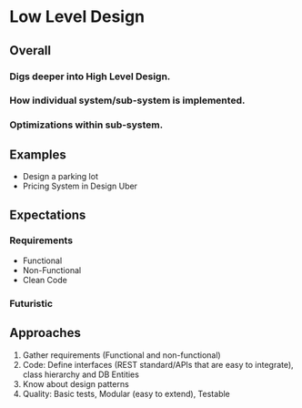 # Low Level Design
## Overall
### Digs deeper into High Level Design.
### How individual system/sub-system is implemented.
### Optimizations within sub-system.

## Examples
- Design a parking lot
- Pricing System in Design Uber

## Expectations
### Requirements
- Functional
- Non-Functional
- Clean Code

### Futuristic

## Approaches
1. Gather requirements (Functional and non-functional)
2. Code: Define interfaces (REST standard/APIs that are easy to integrate), class hierarchy and DB Entities
3. Know about design patterns
4. Quality: Basic tests, Modular (easy to extend), Testable